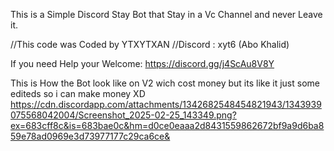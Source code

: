 This is a Simple Discord Stay Bot that Stay in a Vc Channel and never Leave it.

//This code was Coded by YTXYTXAN
//Discord : xyt6 (Abo Khalid)

If you need Help your Welcome:
https://discord.gg/j4ScAu8V8Y

This is How the Bot look like on V2 wich cost money but its like it just some editeds so i can make money XD
https://cdn.discordapp.com/attachments/1342682548454821943/1343939075568042004/Screenshot_2025-02-25_143349.png?ex=683cff8c&is=683bae0c&hm=d0ce0eaaa2d8431559862672bf9a9d6ba859e78ad0969e3d73977177c29ca6ce&
